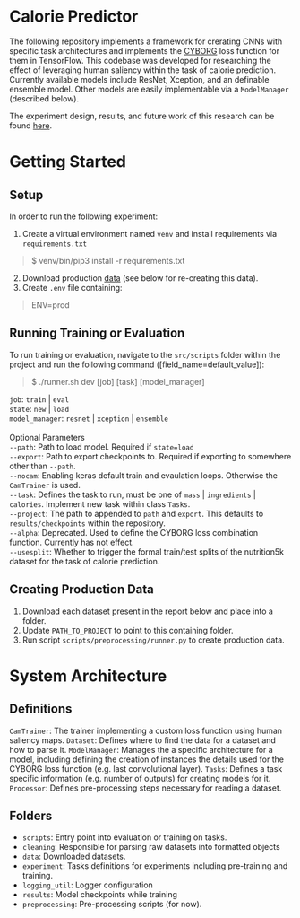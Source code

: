 # Calorie Predictor
The following repository implements a framework for crerating CNNs with specific task architectures and implements the [CYBORG](https://arxiv.org/abs/2112.00686) loss function for them in TensorFlow. This codebase was developed for researching the effect of leveraging human saliency within the task of calorie prediction. Currently available models include ResNet, Xception, and an definable ensemble model. Other models are easily implementable via a `ModelManager` (described below).

The experiment design, results, and future work of this research can be found [here](https://drive.google.com/file/d/16RJtji8drDsiTuDpCOk40XdLUyD9TKSd/view?usp=sharing).

# Getting Started 
## Setup
In order to run the following experiment:
1.  Create a virtual environment named `venv` and install requirements via `requirements.txt`
> $ venv/bin/pip3 install -r requirements.txt
2. Download production [data](https://calorie-predictor.s3.us-east-2.amazonaws.com/processed.zip) (see below for re-creating this data).
3. Create `.env` file containing:
> ENV=prod

## Running Training or Evaluation
 To run training or evaluation, navigate to the `src/scripts` folder within the project and run the following command ([field_name=default_value]):
> $ ./runner.sh dev [job] [task] [model_manager]

`job`: `train` | `eval` <br />
`state`: `new` | `load` <br />
`model_manager`: `resnet` | `xception` | `ensemble` <br /> <br />
Optional Parameters <br />
`--path`: Path to load model. Required if `state=load` <br />
`--export`: Path to export checkpoints to. Required if exporting to somewhere other than `--path`.<br />
`--nocam`: Enabling keras default train and evaulation loops. Otherwise the `CamTrainer` is used. <br />
`--task`: Defines the task to run, must be one of `mass` | `ingredients` | `calories`. Implement new task within class `Tasks`.  <br />
`--project`: The path to appended to `path` and `export`. This defaults to `results/checkpoints` within the repository. <br />
`--alpha`: Deprecated. Used to define the CYBORG loss combination function. Currently has not effect. <br />
`--usesplit`: Whether to trigger the formal train/test splits of the nutrition5k dataset for the task of calorie prediction. <br />

## Creating Production Data
1. Download each dataset present in the report below and place into a folder.
2. Update `PATH_TO_PROJECT` to point to this containing folder.
3. Run script `scripts/preprocessing/runner.py` to create production data.

# System Architecture

## Definitions
`CamTrainer`: The trainer implementing a custom loss function using human saliency maps.
`Dataset`: Defines where to find the data for a dataset and how to parse it.
`ModelManager`: Manages the a specific architecture for a model, including defining the creation of instances the details used for the CYBORG loss function (e.g. last convolutional layer).
`Tasks`: Defines a task specific information (e.g. number of outputs) for creating models for it.
`Processor`: Defines pre-processing steps necessary for reading a dataset.

## Folders
- `scripts`: Entry point into evaluation or training on tasks.
- `cleaning`: Responsible for parsing raw datasets into formatted objects
- `data`: Downloaded datasets.
- `experiment`: Tasks definitions for experiments including pre-training and training.
- `logging_util`: Logger configuration
- `results`: Model checkpoints while training
- `preprocessing`: Pre-processing scripts (for now).
